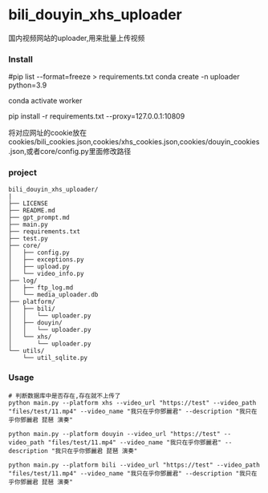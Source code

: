 # bili_douyin_xhs_uploader

国内视频网站的uploader,用来批量上传视频

### Install

#pip list --format=freeze > requirements.txt
conda create -n uploader python=3.9

conda activate worker

pip install -r requirements.txt --proxy=127.0.0.1:10809

将对应网址的cookie放在cookies/bili_cookies.json,cookies/xhs_cookies.json,cookies/douyin_cookies.json,或者core/config.py里面修改路径

### project

```
bili_douyin_xhs_uploader/
|
├── LICENSE
├── README.md
├── gpt_prompt.md
├── main.py
├── requirements.txt
├── test.py
├── core/
│   ├── config.py
│   ├── exceptions.py
│   ├── upload.py
│   └── video_info.py
├── log/
│   ├── ftp_log.md
│   └── media_uploader.db
├── platform/
│   ├── bili/
│   │   └── uploader.py
│   ├── douyin/
│   │   └── uploader.py
│   └── xhs/
│       └── uploader.py
└── utils/
    └── util_sqlite.py
```

### Usage

```shell
# 判断数据库中是否存在,存在就不上传了
python main.py --platform xhs --video_url "https://test" --video_path "files/test/11.mp4" --video_name "我只在乎你鄧麗君" --description "我只在乎你鄧麗君 琵琶 演奏"

python main.py --platform douyin --video_url "https://test" --video_path "files/test/11.mp4" --video_name "我只在乎你鄧麗君" --description "我只在乎你鄧麗君 琵琶 演奏"

python main.py --platform bili --video_url "https://test" --video_path "files/test/11.mp4" --video_name "我只在乎你鄧麗君" --description "我只在乎你鄧麗君 琵琶 演奏"
```
